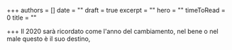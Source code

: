 +++
authors = []
date = ""
draft = true
excerpt = ""
hero = ""
timeToRead = 0
title = ""

+++
Il 2020 sarà ricordato come l'anno del cambiamento, nel bene o nel male questo è il suo destino, 